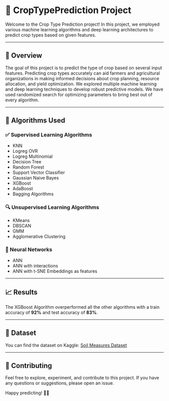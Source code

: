 # 🌾 CropTypePrediction Project

Welcome to the Crop Type Prediction project! In this project, we employed various machine learning algorithms and deep learning architectures to predict crop types based on given features.

---

## 📌 Overview

The goal of this project is to predict the type of crop based on several input features. Predicting crop types accurately can aid farmers and agricultural organizations in making informed decisions about crop planning, resource allocation, and yield optimization. We explored multiple machine learning and deep learning techniques to develop robust predictive models. We have used randomized search for optimizing parameters to bring best out of every algorithm.

---

## 🧠 Algorithms Used

### ✅ Supervised Learning Algorithms
- KNN  
- Logreg OVR  
- Logreg Multinomial  
- Decision Tree  
- Random Forest  
- Support Vector Classifier  
- Gaussian Naive Bayes  
- XGBoost  
- AdaBoost  
- Bagging Algorithms  

### 🔍 Unsupervised Learning Algorithms
- KMeans  
- DBSCAN  
- GMM  
- Agglomerative Clustering  

### 🤖 Neural Networks
- ANN  
- ANN with interactions  
- ANN with t-SNE Embeddings as features  

---

## 📈 Results

The XGBoost Algorithm overperformed all the other algorithms with a train accuracy of **92%** and test accuracy of **83%**.

---

## 📂 Dataset

You can find the dataset on Kaggle: [Soil Measures Dataset](https://www.kaggle.com/datasets/amaanawan/soil-measures)

---

## 🤝 Contributing

Feel free to explore, experiment, and contribute to this project. If you have any questions or suggestions, please open an issue.

Happy predicting! 🌾🔮

